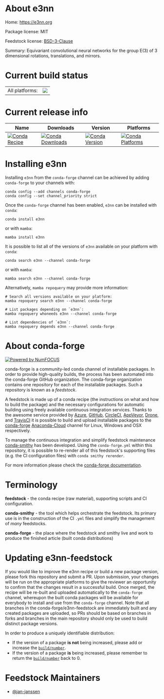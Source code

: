 About e3nn
==========

Home: https://e3nn.org

Package license: MIT

Feedstock license: [BSD-3-Clause](https://github.com/conda-forge/e3nn-feedstock/blob/main/LICENSE.txt)

Summary: Equivariant convolutional neural networks for the group E(3) of 3 dimensional rotations, translations, and mirrors.

Current build status
====================


<table><tr><td>All platforms:</td>
    <td>
      <a href="https://dev.azure.com/conda-forge/feedstock-builds/_build/latest?definitionId=16271&branchName=main">
        <img src="https://dev.azure.com/conda-forge/feedstock-builds/_apis/build/status/e3nn-feedstock?branchName=main">
      </a>
    </td>
  </tr>
</table>

Current release info
====================

| Name | Downloads | Version | Platforms |
| --- | --- | --- | --- |
| [![Conda Recipe](https://img.shields.io/badge/recipe-e3nn-green.svg)](https://anaconda.org/conda-forge/e3nn) | [![Conda Downloads](https://img.shields.io/conda/dn/conda-forge/e3nn.svg)](https://anaconda.org/conda-forge/e3nn) | [![Conda Version](https://img.shields.io/conda/vn/conda-forge/e3nn.svg)](https://anaconda.org/conda-forge/e3nn) | [![Conda Platforms](https://img.shields.io/conda/pn/conda-forge/e3nn.svg)](https://anaconda.org/conda-forge/e3nn) |

Installing e3nn
===============

Installing `e3nn` from the `conda-forge` channel can be achieved by adding `conda-forge` to your channels with:

```
conda config --add channels conda-forge
conda config --set channel_priority strict
```

Once the `conda-forge` channel has been enabled, `e3nn` can be installed with `conda`:

```
conda install e3nn
```

or with `mamba`:

```
mamba install e3nn
```

It is possible to list all of the versions of `e3nn` available on your platform with `conda`:

```
conda search e3nn --channel conda-forge
```

or with `mamba`:

```
mamba search e3nn --channel conda-forge
```

Alternatively, `mamba repoquery` may provide more information:

```
# Search all versions available on your platform:
mamba repoquery search e3nn --channel conda-forge

# List packages depending on `e3nn`:
mamba repoquery whoneeds e3nn --channel conda-forge

# List dependencies of `e3nn`:
mamba repoquery depends e3nn --channel conda-forge
```


About conda-forge
=================

[![Powered by
NumFOCUS](https://img.shields.io/badge/powered%20by-NumFOCUS-orange.svg?style=flat&colorA=E1523D&colorB=007D8A)](https://numfocus.org)

conda-forge is a community-led conda channel of installable packages.
In order to provide high-quality builds, the process has been automated into the
conda-forge GitHub organization. The conda-forge organization contains one repository
for each of the installable packages. Such a repository is known as a *feedstock*.

A feedstock is made up of a conda recipe (the instructions on what and how to build
the package) and the necessary configurations for automatic building using freely
available continuous integration services. Thanks to the awesome service provided by
[Azure](https://azure.microsoft.com/en-us/services/devops/), [GitHub](https://github.com/),
[CircleCI](https://circleci.com/), [AppVeyor](https://www.appveyor.com/),
[Drone](https://cloud.drone.io/welcome), and [TravisCI](https://travis-ci.com/)
it is possible to build and upload installable packages to the
[conda-forge](https://anaconda.org/conda-forge) [Anaconda-Cloud](https://anaconda.org/)
channel for Linux, Windows and OSX respectively.

To manage the continuous integration and simplify feedstock maintenance
[conda-smithy](https://github.com/conda-forge/conda-smithy) has been developed.
Using the ``conda-forge.yml`` within this repository, it is possible to re-render all of
this feedstock's supporting files (e.g. the CI configuration files) with ``conda smithy rerender``.

For more information please check the [conda-forge documentation](https://conda-forge.org/docs/).

Terminology
===========

**feedstock** - the conda recipe (raw material), supporting scripts and CI configuration.

**conda-smithy** - the tool which helps orchestrate the feedstock.
                   Its primary use is in the construction of the CI ``.yml`` files
                   and simplify the management of *many* feedstocks.

**conda-forge** - the place where the feedstock and smithy live and work to
                  produce the finished article (built conda distributions)


Updating e3nn-feedstock
=======================

If you would like to improve the e3nn recipe or build a new
package version, please fork this repository and submit a PR. Upon submission,
your changes will be run on the appropriate platforms to give the reviewer an
opportunity to confirm that the changes result in a successful build. Once
merged, the recipe will be re-built and uploaded automatically to the
`conda-forge` channel, whereupon the built conda packages will be available for
everybody to install and use from the `conda-forge` channel.
Note that all branches in the conda-forge/e3nn-feedstock are
immediately built and any created packages are uploaded, so PRs should be based
on branches in forks and branches in the main repository should only be used to
build distinct package versions.

In order to produce a uniquely identifiable distribution:
 * If the version of a package **is not** being increased, please add or increase
   the [``build/number``](https://docs.conda.io/projects/conda-build/en/latest/resources/define-metadata.html#build-number-and-string).
 * If the version of a package **is** being increased, please remember to return
   the [``build/number``](https://docs.conda.io/projects/conda-build/en/latest/resources/define-metadata.html#build-number-and-string)
   back to 0.

Feedstock Maintainers
=====================

* [@jan-janssen](https://github.com/jan-janssen/)

